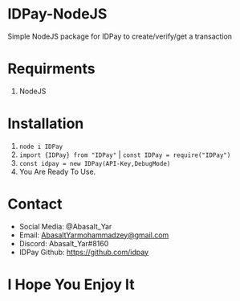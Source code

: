 # IDPay-NodeJS
Simple NodeJS package for IDPay to create/verify/get a transaction

# Requirments
1. NodeJS

# Installation
1. `node i IDPay`
2. `import {IDPay} from "IDPay"` | `const IDPay = require("IDPay")`
3. `const idpay = new IDPay(API-Key,DebugMode)`
4. You Are Ready To Use.

# Contact

* Social Media: @Abasalt_Yar 
* Email: AbasaltYarmohammadzey@gmail.com
* Discord: Abasalt_Yar#8160
* IDPay Github: https://github.com/idpay

# I Hope You Enjoy It

